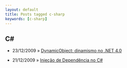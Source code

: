 ```yaml
---
layout: default
title: Posts tagged c-sharp
keywords: [c-sharp]
---
```

<h2 class="category">C#</h2>
<ul class="posts">
<li>
<p>
<span class="date">23/12/2009</span> &raquo; 
<a href="/blog/dynamicobject-dinamismo-no-net-4-0">DynamicObject: dinamismo no .NET 4.0</a>
</p>
</li> 
<li>
<p>
<span class="date">21/12/2009</span> &raquo; 
<a href="/blog/injecao-de-dependencia">Injeção de Dependência no C#</a>
</p>
</li> 
</ul>
